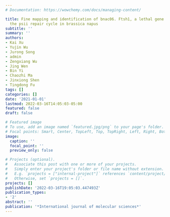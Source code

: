 ```yaml
---
# Documentation: https://wowchemy.com/docs/managing-content/

title: Fine mapping and identification of bnac06. Ftsh1, a lethal gene that regulates
  the psii repair cycle in brassica napus
subtitle: ''
summary: ''
authors:
- Kai Xu
- Yujin Wu
- Jurong Song
- admin
- Zengxiang Wu
- Jing Wen
- Bin Yi
- Chaozhi Ma
- Jinxiong Shen
- Tingdong Fu
tags: []
categories: []
date: '2021-01-01'
lastmod: 2022-03-16T14:05:03-05:00
featured: false
draft: false

# Featured image
# To use, add an image named `featured.jpg/png` to your page's folder.
# Focal points: Smart, Center, TopLeft, Top, TopRight, Left, Right, BottomLeft, Bottom, BottomRight.
image:
  caption: ''
  focal_point: ''
  preview_only: false

# Projects (optional).
#   Associate this post with one or more of your projects.
#   Simply enter your project's folder or file name without extension.
#   E.g. `projects = ["internal-project"]` references `content/project/deep-learning/index.md`.
#   Otherwise, set `projects = []`.
projects: []
publishDate: '2022-03-16T19:05:03.447493Z'
publication_types:
- '2'
abstract: ''
publication: '*International journal of molecular sciences*'
---
```

